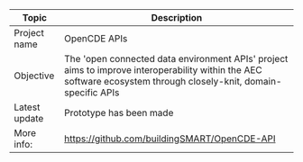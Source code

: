 
| Topic | Description |
| ------ | ------ |
| Project name | OpenCDE APIs |
| Objective | The 'open connected data environment APIs' project aims to improve interoperability within the AEC software ecosystem through closely-knit, domain-specific APIs |
| Latest update | Prototype has been made |
| More info: | https://github.com/buildingSMART/OpenCDE-API |
